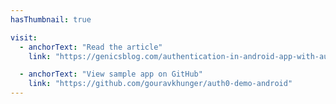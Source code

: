 ```yaml
---
hasThumbnail: true

visit: 
  - anchorText: "Read the article"
    link: "https://genicsblog.com/authentication-in-android-app-with-auth0"

  - anchorText: "View sample app on GitHub"
    link: "https://github.com/gouravkhunger/auth0-demo-android"
---
```

